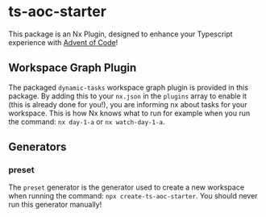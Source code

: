 # ts-aoc-starter

This package is an Nx Plugin, designed to enhance your Typescript experience with [Advent of Code](https://adventofcode.com)!

## Workspace Graph Plugin

The packaged `dynamic-tasks` workspace graph plugin is provided in this package. By adding this to your `nx.json` in the `plugins` array to enable it (this is already done for you!), you are informing nx about tasks for your workspace. This is how Nx knows what to run for example when you run the command: `nx day-1-a` or `nx watch-day-1-a`.

## Generators

### preset

The `preset` generator is the generator used to create a new workspace when running the command: `npx create-ts-aoc-starter`. You should never run this generator manually!
